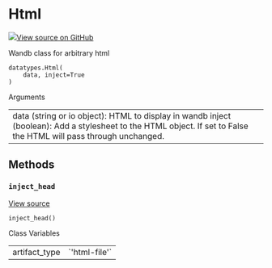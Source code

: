 # Html

<!-- Insert buttons and diff -->


[![](https://www.tensorflow.org/images/GitHub-Mark-32px.png)View source on GitHub](https://www.github.com/wandb/client/tree/master/wandb/data_types.py#L1132-L1211)




Wandb class for arbitrary html

<pre class="devsite-click-to-copy prettyprint lang-py tfo-signature-link">
<code>datatypes.Html(
    data, inject=True
)
</code></pre>



<!-- Placeholder for "Used in" -->


<!-- Tabular view -->
<table>
Arguments
<tr>
<td>
data (string or io object): HTML to display in wandb
inject (boolean): Add a stylesheet to the HTML object.  If set
to False the HTML will pass through unchanged.
</td>
</tr>

</table>



## Methods

<h3 id="inject_head"><code>inject_head</code></h3>

<a target="_blank" href="https://www.github.com/wandb/client/tree/master/wandb/data_types.py#L1171-L1186">View source</a>

<pre class="devsite-click-to-copy prettyprint lang-py tfo-signature-link">
<code>inject_head()
</code></pre>








<!-- Tabular view -->
<table>
Class Variables

<tr>
<td>
artifact_type<a id="artifact_type"></a>
</td>
<td>
`'html-file'`
</td>
</tr>
</table>

